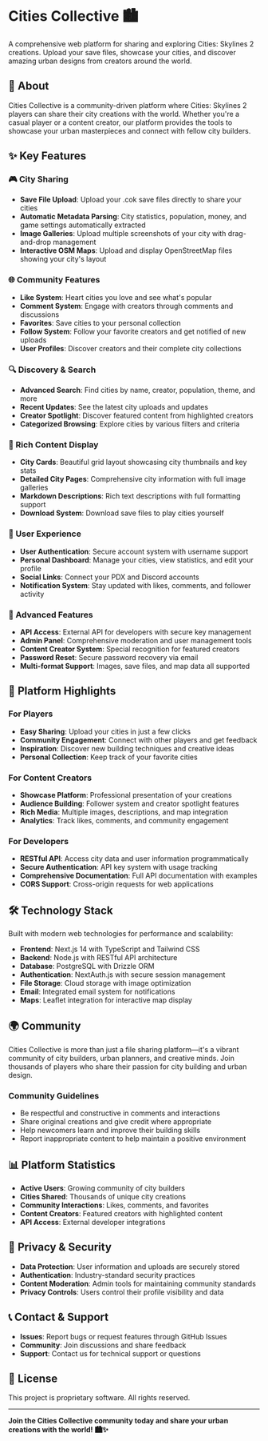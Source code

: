 # Cities Collective 🏙️

A comprehensive web platform for sharing and exploring Cities: Skylines 2 creations. Upload your save files, showcase your cities, and discover amazing urban designs from creators around the world.

## 🌟 About

Cities Collective is a community-driven platform where Cities: Skylines 2 players can share their city creations with the world. Whether you're a casual player or a content creator, our platform provides the tools to showcase your urban masterpieces and connect with fellow city builders.

## ✨ Key Features

### 🎮 City Sharing
- **Save File Upload**: Upload your .cok save files directly to share your cities
- **Automatic Metadata Parsing**: City statistics, population, money, and game settings automatically extracted
- **Image Galleries**: Upload multiple screenshots of your city with drag-and-drop management
- **Interactive OSM Maps**: Upload and display OpenStreetMap files showing your city's layout

### 🌐 Community Features
- **Like System**: Heart cities you love and see what's popular
- **Comment System**: Engage with creators through comments and discussions
- **Favorites**: Save cities to your personal collection
- **Follow System**: Follow your favorite creators and get notified of new uploads
- **User Profiles**: Discover creators and their complete city collections

### 🔍 Discovery & Search
- **Advanced Search**: Find cities by name, creator, population, theme, and more
- **Recent Updates**: See the latest city uploads and updates
- **Creator Spotlight**: Discover featured content from highlighted creators
- **Categorized Browsing**: Explore cities by various filters and criteria

### 🎨 Rich Content Display
- **City Cards**: Beautiful grid layout showcasing city thumbnails and key stats
- **Detailed City Pages**: Comprehensive city information with full image galleries
- **Markdown Descriptions**: Rich text descriptions with full formatting support
- **Download System**: Download save files to play cities yourself

### 👥 User Experience
- **User Authentication**: Secure account system with username support
- **Personal Dashboard**: Manage your cities, view statistics, and edit your profile
- **Social Links**: Connect your PDX and Discord accounts
- **Notification System**: Stay updated with likes, comments, and follower activity

### 🔧 Advanced Features
- **API Access**: External API for developers with secure key management
- **Admin Panel**: Comprehensive moderation and user management tools
- **Content Creator System**: Special recognition for featured creators
- **Password Reset**: Secure password recovery via email
- **Multi-format Support**: Images, save files, and map data all supported

## 🚀 Platform Highlights

### For Players
- **Easy Sharing**: Upload your cities in just a few clicks
- **Community Engagement**: Connect with other players and get feedback
- **Inspiration**: Discover new building techniques and creative ideas
- **Personal Collection**: Keep track of your favorite cities

### For Content Creators
- **Showcase Platform**: Professional presentation of your creations
- **Audience Building**: Follower system and creator spotlight features
- **Rich Media**: Multiple images, descriptions, and map integration
- **Analytics**: Track likes, comments, and community engagement

### For Developers
- **RESTful API**: Access city data and user information programmatically
- **Secure Authentication**: API key system with usage tracking
- **Comprehensive Documentation**: Full API documentation with examples
- **CORS Support**: Cross-origin requests for web applications

## 🛠️ Technology Stack

Built with modern web technologies for performance and scalability:
- **Frontend**: Next.js 14 with TypeScript and Tailwind CSS
- **Backend**: Node.js with RESTful API architecture
- **Database**: PostgreSQL with Drizzle ORM
- **Authentication**: NextAuth.js with secure session management
- **File Storage**: Cloud storage with image optimization
- **Email**: Integrated email system for notifications
- **Maps**: Leaflet integration for interactive map display

## 🌍 Community

Cities Collective is more than just a file sharing platform—it's a vibrant community of city builders, urban planners, and creative minds. Join thousands of players who share their passion for city building and urban design.

### Community Guidelines
- Be respectful and constructive in comments and interactions
- Share original creations and give credit where appropriate
- Help newcomers learn and improve their building skills
- Report inappropriate content to help maintain a positive environment

## 📊 Platform Statistics

- **Active Users**: Growing community of city builders
- **Cities Shared**: Thousands of unique city creations
- **Community Interactions**: Likes, comments, and favorites
- **Content Creators**: Featured creators with highlighted content
- **API Access**: External developer integrations

## 🔐 Privacy & Security

- **Data Protection**: User information and uploads are securely stored
- **Authentication**: Industry-standard security practices
- **Content Moderation**: Admin tools for maintaining community standards
- **Privacy Controls**: Users control their profile visibility and data

## 📞 Contact & Support

- **Issues**: Report bugs or request features through GitHub Issues
- **Community**: Join discussions and share feedback
- **Support**: Contact us for technical support or questions

## 📄 License

This project is proprietary software. All rights reserved.

---

**Join the Cities Collective community today and share your urban creations with the world! 🏙️✨**
